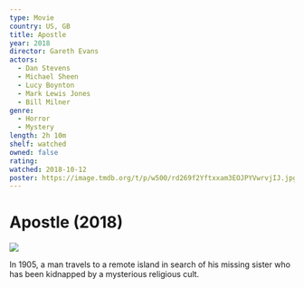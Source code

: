 ```yaml
---
type: Movie
country: US, GB
title: Apostle
year: 2018
director: Gareth Evans
actors:
  - Dan Stevens
  - Michael Sheen
  - Lucy Boynton
  - Mark Lewis Jones
  - Bill Milner
genre:
  - Horror
  - Mystery
length: 2h 10m
shelf: watched
owned: false
rating:
watched: 2018-10-12
poster: https://image.tmdb.org/t/p/w500/rd269f2Yftxxam3EOJPYVwrvjIJ.jpg
---
```


# Apostle (2018)

![](https://image.tmdb.org/t/p/w500/rd269f2Yftxxam3EOJPYVwrvjIJ.jpg)

In 1905, a man travels to a remote island in search of his missing sister who has been kidnapped by a mysterious religious cult.